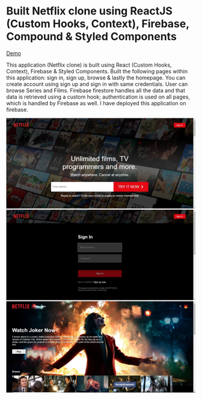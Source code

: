 # Built Netflix clone using ReactJS (Custom Hooks, Context), Firebase, Compound & Styled Components
[Demo](https://netflix-clone-88c67.web.app/)

This application (Netflix clone) is built using React (Custom Hooks, Context), Firebase & Styled Components. Built the following pages within this application: sign in, sign up, browse & lastly the homepage. You can create account using sign up and sign in with same credentials. User can browse Series and Films. Firebase firestore handles all the data and that data is retrieved using a custom hook; authentication is used on all pages, which is handled by Firebase as well. I have deployed this application on firebase.

![Preview1](preview1.JPG?raw=true)
![Preview2](preview2.JPG?raw=true)
![Preview3](preview3.JPG?raw=true)


